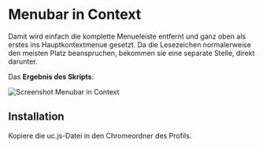 # Menubar in Context
Damit wird einfach die komplette Menueleiste entfernt und ganz oben als erstes ins Hauptkontextmenue gesetzt. 
Da die Lesezeichen normalerweise den meisten Platz beanspruchen, bekommen sie eine separate Stelle, direkt darunter.

Das **Ergebnis des Skripts**:

![Screenshot Menubar in Context](https://github.com/ardiman/userChrome.js/raw/master/menubarincontext/scr_menubarincontext.png)

## Installation
Kopiere die uc.js-Datei in den Chromeordner des Profils.

